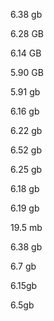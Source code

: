 6.38 gb

6.28 GB

6.14 GB

5.90 GB

5.91 gb

6.16 gb

6.22 gb

6.52 gb

6.25 gb

6.18 gb

6.19 gb

19.5 mb


6.38 gb

6.7 gb

6.15gb

6.5gb
